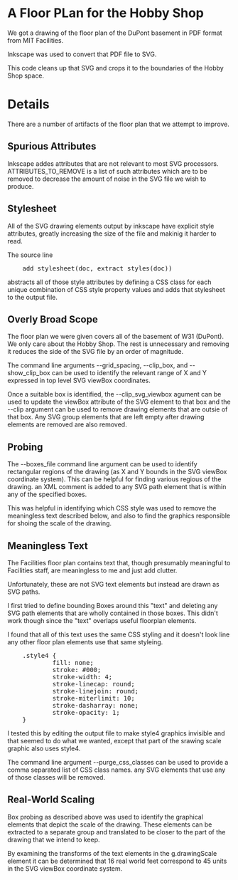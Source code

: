 # A Floor PLan for the Hobby Shop

We got a drawing of the floor plan of the DuPont basement in PDF
format from MIT Facilities.

Inkscape was used to convert that PDF file to SVG.

This code cleans up that SVG and crops it to the boundaries of the
Hobby Shop space.


# Details

There are a number of artifacts of the floor plan that we attempt to
improve.


## Spurious Attributes

Inkscape addes attributes that are not relevant to most SVG
processors.  ATTRIBUTES_TO_REMOVE is a list of such attributes which
are to be removed to decrease the amount of noise in the SVG file we
wish to produce.


## Stylesheet

All of the SVG drawing elements output by inkscape have explicit style
attributes, greatly increasing the size of the file and makinig it
harder to read.

The source line

<pre>
    add_stylesheet(doc, extract_styles(doc))
</pre>

abstracts all of those style attributes by defining a CSS class for
each unique combination of CSS style property values and adds that
stylesheet to the output file.


## Overly Broad Scope

The floor plan we were given covers all of the basement of W31
(DuPont).  We only care about the Hobby Shop.  The rest is unnecessary
and removing it reduces the side of the SVG file by an order of
magnitude.

The command line arguments --grid_spacing, --clip_box, and
--show_clip_box can be used to identify the relevant range of X and Y
expressed in top level SVG viewBox coordinates.

Once a suitable box is identified, the --clip_svg_viewbox agument can
be used to update the viewBox attribute of the SVG element to that box
and the --clip argument can be used to remove drawing elements that
are outsie of that box.  Any SVG group elements that are left empty
after drawing elements are removed are also removed.


## Probing

The --boxes_file command line argument can be used to identify
rectangular regions of the drawing (as X and Y bounds in the SVG
viewBox coordinate system).  This can be helpful for finding various
regious of the drawing.  an XML comment is added to any SVG path
element that is within any of the specified boxes.

This was helpful in identifying which CSS style was used to remove the
meaningless text described below, and also to find the graphics
responsible for shoing the scale of the drawing.


## Meaningless Text

The Facilities floor plan contains text that, though presumably
meaningful to Facilities staff, are meaningless to me and just add
clutter.

Unfortunately, these are not SVG text elements but instead are drawn
as SVG paths.

I first tried to define bounding Boxes around this "text" and deleting
any SVG path elements that are wholly contained in those boxes.  This
didn't work though since the "text" overlaps useful floorplan
elements.

I found that all of this text uses the same CSS styling and it
doesn't look line any other floor plan elements use that same
styleing.

<pre>
    .style4 {
            fill: none;
            stroke: #000;
            stroke-width: 4;
            stroke-linecap: round;
            stroke-linejoin: round;
            stroke-miterlimit: 10;
            stroke-dasharray: none;
            stroke-opacity: 1;
    }
</pre>

I tested this by editing the output file to make style4 graphics
invisible and that seemed to do what we wanted, except that part of
the srawing scale graphic also uses style4.

The command line argument --purge_css_classes can be used to provide a
comma separated list of CSS class names. any SVG elements that use any
of those classes will be removed.


## Real-World Scaling

Box probing as described above was used to identify the graphical
elements that depict the scale of the drawing.  These elements can be
extracted to a separate group and translated to be closer to the part
of the drawing that we intend to keep.

By examining the transforms of the text elements in the g.drawingScale
element it can be determined that 16 real world feet correspond to 45
units in the SVG viewBox coordinate system.

